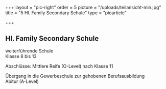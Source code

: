 +++
layout = "pic-right"
order = 5
picture = "/uploads/teilansicht-min.jpg"
title = "5  Hl. Family Secondary Schule"
type = "picarticle"

+++
## Hl. Family Secondary Schule

weiterführende Schule  
Klasse 8 bis 13  
  
Abschlüsse: Mittlere Reife (O-Level) nach Klasse 11

Übergang in die Gewerbeschule zur gehobenen Berufsausbildung  
Abitur (A-Level)